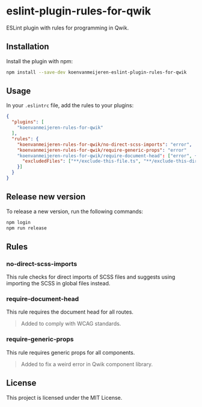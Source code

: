 # eslint-plugin-rules-for-qwik

ESLint plugin with rules for programming in Qwik.

## Installation

Install the plugin with npm:

```bash
npm install --save-dev koenvanmeijeren-eslint-plugin-rules-for-qwik
```

## Usage
In your `.eslintrc` file, add the rules to your plugins:

```json
{
  "plugins": [
    "koenvanmeijeren-rules-for-qwik"
  ],
  "rules": {
    "koenvanmeijeren-rules-for-qwik/no-direct-scss-imports": "error",
    "koenvanmeijeren-rules-for-qwik/require-generic-props": "error"
    "koenvanmeijeren-rules-for-qwik/require-document-head": ["error", {
      "excludedFiles": ["**/exclude-this-file.ts", "**/exclude-this-directory/**"]
    }]
  }
}
```

## Release new version

To release a new version, run the following commands:

```bash
npm login
npm run release
```

## Rules

### no-direct-scss-imports

This rule checks for direct imports of SCSS files and suggests using importing the SCSS in global files instead.

### require-document-head

This rule requires the document head for all routes.

> Added to comply with WCAG standards.

### require-generic-props

This rule requires generic props for all components.

> Added to fix a weird error in Qwik component library.

## License

This project is licensed under the MIT License.
